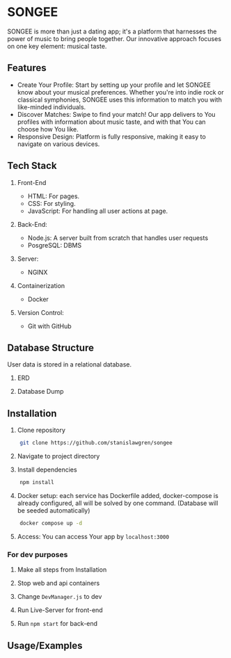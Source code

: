 
# SONGEE

SONGEE is more than just a dating app; it's a platform that harnesses the power of music to bring people together. Our innovative approach focuses on one key element: musical taste.




## Features

- Create Your Profile: Start by setting up your profile and let SONGEE know about your musical preferences. Whether you're into indie rock or classical symphonies, SONGEE uses this information to match you with like-minded individuals.
- Discover Matches: Swipe to find your match! Our app delivers to You profiles with information about music taste, and with that You can choose how You like.
- Responsive Design: Platform is fully responsive, making it easy to navigate on various devices.




## Tech Stack

1. Front-End
    - HTML: For pages.
    - CSS: For styling.
    - JavaScript: For handling all user actions at page.

2. Back-End:
    - Node.js: A server built from scratch that handles user requests
    - PosgreSQL: DBMS

3. Server:
    - NGINX

4. Containerization
    - Docker

5. Version Control:
    - Git with GitHub


## Database Structure

User data is stored in a relational database.

1. ERD

2. Database Dump
## Installation

1. Clone repository

```bash
    git clone https://github.com/stanislawgren/songee
```

2. Navigate to project directory

3. Install dependencies

```bash
    npm install
```
4. Docker setup: each service has Dockerfile added, docker-compose is already configured, all will be solved by one command. (Database will be seeded automatically)

```bash
    docker compose up -d
```

5. Access: You can access Your app by `localhost:3000`

### For dev purposes

1. Make all steps from Installation

2. Stop web and api containers

3. Change `DevManager.js` to dev

4. Run Live-Server for front-end

5. Run `npm start` for back-end


    
## Usage/Examples



